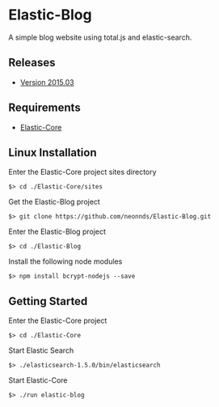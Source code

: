# Elastic-Blog
A simple blog website using total.js and elastic-search.

## Releases

* [Version 2015.03](https://github.com/neonnds/Elastic-Blog/elastic-blog-2015-03.tar.gz)


## Requirements

* [Elastic-Core](https://github.com/neonnds/Elastic-Core)

## Linux Installation

Enter the Elastic-Core project sites directory

    $> cd ./Elastic-Core/sites

Get the Elastic-Blog project

    $> git clone https://github.com/neonnds/Elastic-Blog.git

Enter the Elastic-Blog project

    $> cd ./Elastic-Blog

Install the following node modules

    $> npm install bcrypt-nodejs --save

  
  
## Getting Started

Enter the Elastic-Core project

    $> cd ./Elastic-Core

Start Elastic Search

    $> ./elasticsearch-1.5.0/bin/elasticsearch

Start Elastic-Core

    $> ./run elastic-blog
